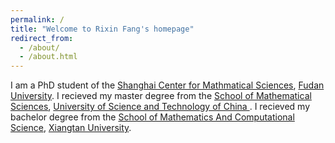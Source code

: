 ```yaml
---
permalink: /
title: "Welcome to Rixin Fang's homepage"
redirect_from: 
  - /about/
  - /about.html
---
```

I am a PhD student of the [Shanghai Center for Mathmatical Sciences](https://scms.fudan.edu.cn/), [Fudan University](https://fudan.edu.cn/).
I recieved my master degree from the [School of Mathematical Sciences](http://math.ustc.edu.cn/), [University of Science and Technology of China ](http://www.ustc.edu.cn/).
I recieved my bachelor degree from the [School of Mathematics And Computational Science](http://math.xtu.edu.cn/), [Xiangtan University](http://www.xtu.edu.cn/).
